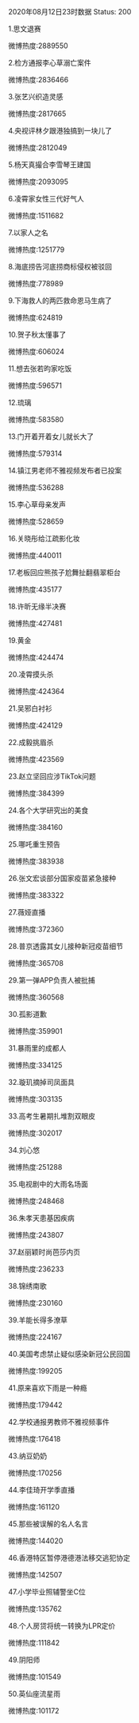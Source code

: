 2020年08月12日23时数据
Status: 200

1.思文退赛

微博热度:2889550

2.检方通报李心草溺亡案件

微博热度:2836466

3.张艺兴织造灵感

微博热度:2817665

4.央视评林夕跟港独搞到一块儿了

微博热度:2812049

5.杨天真撮合李雪琴王建国

微博热度:2093095

6.凌霄家女性三代好气人

微博热度:1511682

7.以家人之名

微博热度:1251779

8.海底捞告河底捞商标侵权被驳回

微博热度:778989

9.下海救人的两匹救命恩马生病了

微博热度:624819

10.贺子秋太懂事了

微博热度:606024

11.想去张若昀家吃饭

微博热度:596571

12.琉璃

微博热度:583580

13.门开着开着女儿就长大了

微博热度:579314

14.镇江男老师不雅视频发布者已投案

微博热度:536288

15.李心草母亲发声

微博热度:528659

16.关晓彤给江疏影化妆

微博热度:440011

17.老板回应熊孩子尬舞扯翻翡翠柜台

微博热度:435177

18.许昕无缘半决赛

微博热度:427481

19.黄金

微博热度:424474

20.凌霄摸头杀

微博热度:424364

21.吴邪白衬衫

微博热度:424129

22.成毅挑眉杀

微博热度:423569

23.赵立坚回应涉TikTok问题

微博热度:384399

24.各个大学研究出的美食

微博热度:384160

25.哪吒重生预告

微博热度:383938

26.张文宏谈部分国家疫苗紧急接种

微博热度:383322

27.薇娅直播

微博热度:372360

28.普京透露其女儿接种新冠疫苗细节

微博热度:365708

29.第一弹APP负责人被批捕

微博热度:360568

30.孤影道歉

微博热度:359901

31.暴雨里的成都人

微博热度:334125

32.璇玑摘掉司凤面具

微博热度:303135

33.高考生暑期扎堆割双眼皮

微博热度:302017

34.刘心悠

微博热度:251288

35.电视剧中的大雨名场面

微博热度:248468

36.朱孝天患基因疾病

微博热度:243807

37.赵丽颖时尚芭莎内页

微博热度:236233

38.锦绣南歌

微博热度:230160

39.羊能长得多潦草

微博热度:224167

40.美国考虑禁止疑似感染新冠公民回国

微博热度:199205

41.原来喜欢下雨是一种瘾

微博热度:179442

42.学校通报男教师不雅视频事件

微博热度:176418

43.纳豆奶奶

微博热度:170256

44.李佳琦开学季直播

微博热度:161120

45.那些被误解的名人名言

微博热度:144020

46.香港特区暂停港德港法移交逃犯协定

微博热度:142507

47.小学毕业照辅警坐C位

微博热度:135762

48.个人房贷将统一转换为LPR定价

微博热度:111842

49.阴阳师

微博热度:101549

50.英仙座流星雨

微博热度:101172

